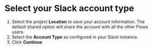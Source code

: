 # Select your Slack account type

1. Select the project **Location** to save your account information. The default shared option will share the account with all the other Flows users.
2. Select the **Account Type** as configured in your Slack instance.
3. Click **Continue**.
